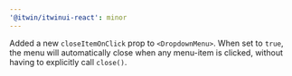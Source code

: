 ```yaml
---
'@itwin/itwinui-react': minor
---
```


Added a new `closeItemOnClick` prop to `<DropdownMenu>`. When set to `true`, the menu will automatically close when any menu-item is clicked, without having to explicitly call `close()`.
